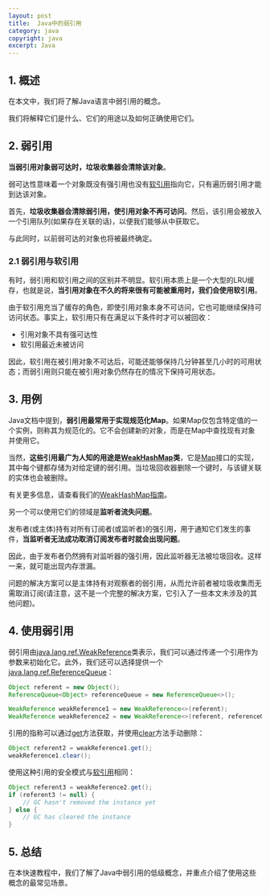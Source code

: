 ```yaml
---
layout: post
title:  Java中的弱引用
category: java
copyright: java
excerpt: Java
---
```


## 1. 概述

在本文中，我们将了解Java语言中弱引用的概念。

我们将解释它们是什么、它们的用途以及如何正确使用它们。

## 2. 弱引用

**当弱引用对象弱可达时，垃圾收集器会清除该对象**。

弱可达性意味着一个对象既没有强引用也没有[软引用](https://www.baeldung.com/java-soft-references)指向它，只有遍历弱引用才能到达该对象。

首先，**垃圾收集器会清除弱引用，使引用对象不再可访问**。然后，该引用会被放入一个引用队列(如果存在关联的话)，以便我们能够从中获取它。

与此同时，以前弱可达的对象也将被最终确定。

### 2.1 弱引用与软引用

有时，弱引用和软引用之间的区别并不明显。软引用本质上是一个大型的LRU缓存，也就是说，**当引用对象在不久的将来很有可能被重用时，我们会使用软引用**。

由于软引用充当了缓存的角色，即使引用对象本身不可访问，它也可能继续保持可访问状态。事实上，软引用只有在满足以下条件时才可以被回收：

-   引用对象不具有强可达性
-   软引用最近未被访问

因此，软引用在被引用对象不可达后，可能还能够保持几分钟甚至几小时的可用状态；而弱引用则只能在被引用对象仍然存在的情况下保持可用状态。

## 3. 用例

Java文档中提到，**弱引用最常用于实现规范化Map**。如果Map仅包含特定值的一个实例，则称其为规范化的。它不会创建新的对象，而是在Map中查找现有对象并使用它。

当然，**这些引用最广为人知的用途是[WeakHashMap](https://docs.oracle.com/en/java/javase/11/docs/api/java.base/java/util/WeakHashMap.html)类**，它是[Map](https://docs.oracle.com/en/java/javase/12/docs/api/java.base/java/util/Map.html)接口的实现，其中每个键都存储为对给定键的弱引用。当垃圾回收器删除一个键时，与该键关联的实体也会被删除。

有关更多信息，请查看我们的[WeakHashMap指南](https://www.baeldung.com/java-weakhashmap)。

另一个可以使用它们的领域是**监听者流失问题**。

发布者(或主体)持有对所有订阅者(或监听者)的强引用，用于通知它们发生的事件，**当监听者无法成功取消订阅发布者时就会出现问题**。

因此，由于发布者仍然拥有对监听器的强引用，因此监听器无法被垃圾回收。这样一来，就可能出现内存泄漏。

问题的解决方案可以是主体持有对观察者的弱引用，从而允许前者被垃圾收集而无需取消订阅(请注意，这不是一个完整的解决方案，它引入了一些本文未涉及的其他问题)。

## 4. 使用弱引用

弱引用由[java.lang.ref.WeakReference](https://docs.oracle.com/en/java/javase/11/docs/api/java.base/java/lang/ref/WeakReference.html)类表示，我们可以通过传递一个引用作为参数来初始化它。此外，我们还可以选择提供一个[java.lang.ref.ReferenceQueue](https://docs.oracle.com/en/java/javase/11/docs/api/java.base/java/lang/ref/ReferenceQueue.html)：

```java
Object referent = new Object();
ReferenceQueue<Object> referenceQueue = new ReferenceQueue<>();

WeakReference weakReference1 = new WeakReference<>(referent);
WeakReference weakReference2 = new WeakReference<>(referent, referenceQueue);
```

引用的指称可以通过[get](https://docs.oracle.com/en/java/javase/11/docs/api/java.base/java/lang/ref/Reference.html#get())方法获取，并使用[clear](https://docs.oracle.com/en/java/javase/11/docs/api/java.base/java/lang/ref/Reference.html#clear())方法手动删除：

```java
Object referent2 = weakReference1.get();
weakReference1.clear();
```

使用这种引用的安全模式与[软引用](https://www.baeldung.com/java-soft-references)相同：

```java
Object referent3 = weakReference2.get();
if (referent3 != null) {
    // GC hasn't removed the instance yet
} else {
    // GC has cleared the instance
}
```

## 5. 总结

在本快速教程中，我们了解了Java中弱引用的低级概念，并重点介绍了使用这些概念的最常见场景。